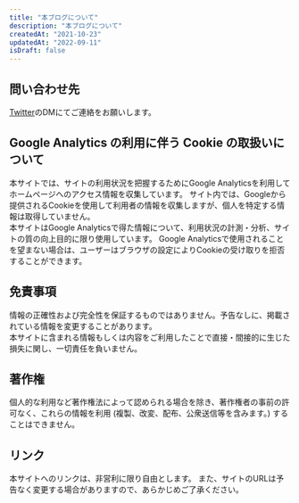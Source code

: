 ```yaml
---
title: "本ブログについて"
description: "本ブログについて"
createdAt: "2021-10-23"
updatedAt: "2022-09-11"
isDraft: false
---
```


## 問い合わせ先

[Twitter](https://twitter.com/waigo001)のDMにてご連絡をお願いします。

## Google Analytics の利用に伴う Cookie の取扱いについて

本サイトでは、サイトの利用状況を把握するためにGoogle Analyticsを利用してホームページへのアクセス情報を収集しています。
サイト内では、Googleから提供されるCookieを使用して利用者の情報を収集しますが、個人を特定する情報は取得していません。  
本サイトはGoogle Analyticsで得た情報について、利用状況の計測・分析、サイトの質の向上目的に限り使用しています。
Google Analyticsで使用されることを望まない場合は、ユーザーはブラウザの設定によりCookieの受け取りを拒否することができます。

## 免責事項

情報の正確性および完全性を保証するものではありません。予告なしに、掲載されている情報を変更することがあります。  
本サイトに含まれる情報もしくは内容をご利用したことで直接・間接的に生じた損失に関し、一切責任を負いません。

## 著作権

個人的な利用など著作権法によって認められる場合を除き、著作権者の事前の許可なく、これらの情報を利用 (複製、改変、配布、公衆送信等を含みます。) することはできません。

## リンク

本サイトへのリンクは、非営利に限り自由とします。
また、サイトのURLは予告なく変更する場合がありますので、あらかじめご了承ください。
